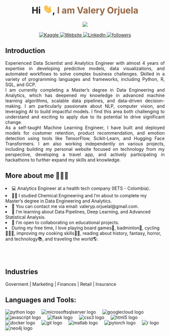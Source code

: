 
<!--**Encabezado**-->
<h1 align="center">Hi <img src="https://raw.githubusercontent.com/KevinPatel04/KevinPatel04/master/Hi.gif" width="30px">, <font color="#956643">I am Valery Orjuela</font> </h1>
<!--**Quise mostrar en un 80% mi parte profesional, pero tambien que hay otros hobbies como la comida y el viajar**-->
<p align="center">
  <a href="https://github.com/DenverCoder1/readme-typing-svg">
    <img src="https://readme-typing-svg.herokuapp.com?color=A98062&lines=AI+Data+Scientist;Machine+Learning+Engineer;Gastronomy+%7C+AI+Models+%7C+Traveler;&center=true&width=500&height=50&size=24&duration=3000&pause=1000"></a>
</p>
<!--**Poner los perfiles que por el momento me parecen relevantes ( recuerda armar rapido tu website para ponerlo aqui )**-->
<p align="center">
  <a href="https://www.kaggle.com/valeryorjuela16">
    <img alt="Kaggle" title="Check out my Kaggle Profile" src="https://img.shields.io/badge/Kaggle-Visit-FFFFFF?style=for-the-badge&logo=kaggle&logoColor=FFFFFF&labelColor=A98062">
  </a>
  <a href="#">
    <img alt="Website" title="My Website" src="https://img.shields.io/badge/Website-Coming_Soon-FFFFFF?style=for-the-badge&logo=google-chrome&logoColor=FFFFFF&labelColor=A98062">
  </a>
  <a href="https://www.linkedin.com/in/valery-orjuela/">
    <img alt="LinkedIn" title="Connect with me on LinkedIn" src="https://img.shields.io/badge/LinkedIn-Connect-FFFFFF?style=for-the-badge&logo=linkedin&logoColor=FFFFFF&labelColor=A98062">
  </a>
  <a href="https://github.com/ValeryOrjuela">
    <img alt="followers" title="Follow me on Github" src="https://img.shields.io/github/followers/ValeryOrjuela?color=FFFFFF&style=for-the-badge&logo=github&logoColor=FFFFFF&label=Follow&labelColor=A98062">
  </a>
</p>
<h2 id="Introduction">Introduction</h2>
<p align="justify">
    Experienced Data Scientist and Analytics Engineer with almost 4 years of expertise in developing predictive models, data visualizations, and automated workflows to solve complex business challenges. Skilled in a variety of programming languages and frameworks, including Python, R, SQL, and GCP.<br>
    I am currently completing a Master’s degree in Data Engineering and Analytics, which has deepened my knowledge in advanced machine learning algorithms, scalable data pipelines, and data-driven decision-making. I am particularly passionate about NLP, computer vision, and leveraging AI to build impactful models. I find this area both challenging to understand and exciting to apply due to its potential to drive significant change.<br>
    As a self-taught Machine Learning Engineer, I have built and deployed models for customer retention, product recommendation, and emotion detection using tools like TensorFlow, Scikit-Learn, and Hugging Face Transformers. I am also working independently on various projects, including building my personal website focused on technology from my perspective, developing a travel app, and actively participating in hackathons to further expand my skills and knowledge.
</p>
<h2 id="Moreabout">More about me 👩🏼‍🦰</h2>
<li>💻 Analytics Engineer at a health tech company (IETS - Colombia).</li>
<li>👩‍🎓 I studied Chemical Engineering and I’m about to complete my Master’s degree in Data Engineering and Analytics.</li>
<li>📮 You can contact me via email: valeryp.orjuelal@gmail.com.</li>
<li>🧠 I'm learning about Data Pipelines, Deep Learning, and Advanced Statistical Analysis.</li>
<li>👥 I'm open to collaborating on educational projects.</li>
<li> During my free time, I love playing board games🎲, badminton🏸, cycling🚴🏻‍♀, improving my cooking skills👩‍🍳, reading about history, fantasy, horror, and technology📚, and traveling the world🌎.</li><br>
<p><img src="https://komarev.com/ghpvc/?username=ValeryOrjuela&amp;color=A98062&amp;label=%F0%9F%8D%A8_Nice_To_Meet_U!_You+are+my+visitor+No." alt="">
<br></p>
<h2 id="Industries">Industries </h2>
<p>Goverment | Marketing | Finances | Retail | Insurance</p>
<h2 id="Languaantol">Languages and Tools:</h2>
<div align="left">
  <img src="https://cdn.jsdelivr.net/gh/devicons/devicon/icons/python/python-original.svg" height="40" alt="python logo"  />
  <img width="12" />
  <img src="https://cdn.jsdelivr.net/gh/devicons/devicon/icons/microsoftsqlserver/microsoftsqlserver-plain.svg" height="40" alt="microsoftsqlserver logo"  />
  <img width="12" />
  <img src="https://cdn.jsdelivr.net/gh/devicons/devicon/icons/googlecloud/googlecloud-original.svg" height="40" alt="googlecloud logo"  />
  <img width="12" />
  <img src="https://cdn.jsdelivr.net/gh/devicons/devicon/icons/javascript/javascript-original.svg" height="40" alt="javascript logo"  />
  <img width="12" />
  <img src="https://cdn.jsdelivr.net/gh/devicons/devicon/icons/flask/flask-original.svg" height="40" alt="flask logo"  />
  <img width="12" />
  <img src="https://cdn.jsdelivr.net/gh/devicons/devicon/icons/css3/css3-original.svg" height="40" alt="css3 logo"  />
  <img width="12" />
  <img src="https://cdn.jsdelivr.net/gh/devicons/devicon/icons/html5/html5-original.svg" height="40" alt="html5 logo"  />
  <img width="12" />
  <img src="https://cdn.jsdelivr.net/gh/devicons/devicon/icons/docker/docker-original.svg" height="40" alt="docker logo"  />
  <img width="12" />
  <img src="https://cdn.jsdelivr.net/gh/devicons/devicon/icons/git/git-original.svg" height="40" alt="git logo"  />
  <img width="12" />
  <img src="https://cdn.jsdelivr.net/gh/devicons/devicon/icons/matlab/matlab-original.svg" height="40" alt="matlab logo"  />
  <img width="12" />
  <img src="https://cdn.jsdelivr.net/gh/devicons/devicon/icons/pytorch/pytorch-original.svg" height="40" alt="pytorch logo"  />
  <img width="12" />
  <img src="https://cdn.jsdelivr.net/gh/devicons/devicon/icons/r/r-original.svg" height="40" alt="r logo"  />
  <img width="12" />
  <img src="https://cdn.jsdelivr.net/gh/devicons/devicon/icons/neo4j/neo4j-original.svg" height="40" alt="neo4j logo"  />
</div>














